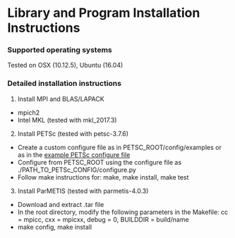 # Library and Program Installation Instructions

### Supported operating systems

Tested on OSX (10.12.5), Ubuntu (16.04)

### Detailed installation instructions

1. Install MPI and BLAS/LAPACK
  - mpich2
  - Intel MKL (tested with mkl_2017.3)

2. Install PETSc (tested with petsc-3.7.6)
  - Create a custom configure file as in PETSC_ROOT/config/examples or as in the [example PETSc configure file](configure/example_PETSc_configure.py)
  - Configure from PETSC_ROOT using the configure file as ./PATH_TO_PETSc_CONFIG/configure.py
  - Follow make instructions for: make, make install, make test

3. Install ParMETIS (tested with parmetis-4.0.3)
  - Download and extract .tar file
  - In the root directory, modify the following parameters in the Makefile: cc = mpicc, cxx = mpicxx, debug = 0, BUILDDIR = build/name
  - make config, make install
